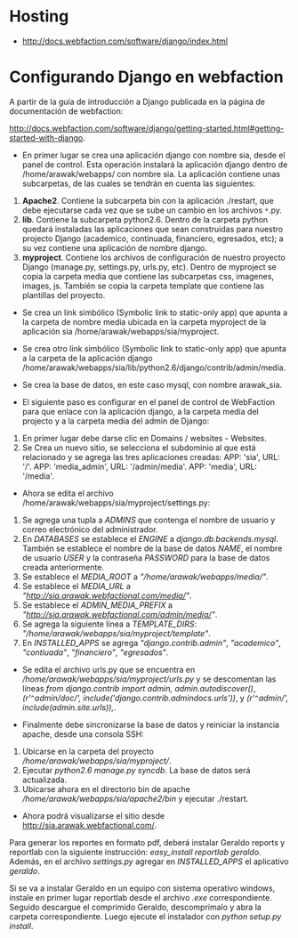 # Hosting #

  * http://docs.webfaction.com/software/django/index.html


# Configurando Django en webfaction #

A partir de la guía de introducción a Django publicada en la página de documentación de webfaction:

http://docs.webfaction.com/software/django/getting-started.html#getting-started-with-django.

  * En primer lugar se crea una aplicación django con nombre sia, desde el panel de control. Esta operación instalará la aplicación django dentro de /home/arawak/webapps/ con nombre sia. La aplicación contiene unas subcarpetas, de las cuales se tendrán en cuenta las siguientes:
  1. **Apache2**. Contiene la subcarpeta bin con la aplicación ./restart, que debe ejecutarse cada vez que se sube un cambio en los archivos `*`.py.
  1. **lib**. Contiene la subcarpeta python2.6. Dentro de la carpeta python quedará instaladas las aplicaciones que sean construidas para nuestro projecto Django (academico, continuada, financiero, egresados, etc); a su vez contiene una aplicación de nombre django.
  1. **myproject**. Contiene los archivos de configuración de nuestro proyecto Django (manage.py, settings.py, urls.py, etc). Dentro de myproject se copia la carpeta media que contiene las subcarpetas css, imagenes, images, js. También se copia la carpeta template que contiene las plantillas del proyecto.

  * Se crea un link simbólico (Symbolic link to static-only app) que apunta a la carpeta de nombre media ubicada en la carpeta myproject de la aplicación sia /home/arawak/webapps/sia/myproject.

  * Se crea otro link simbólico (Symbolic link to static-only app) que apunta a la carpeta de la aplicación django /home/arawak/webapps/sia/lib/python2.6/django/contrib/admin/media.

  * Se crea la base de datos, en este caso mysql, con nombre arawak\_sia.

  * El siguiente paso es configurar en el panel de control de WebFaction para que enlace con la aplicación django, a la carpeta media del projecto y a la carpeta media del admin de Django:
  1. En primer lugar debe darse clic en Domains / websites - Websites.
  1. Se Crea un nuevo sitio, se selecciona el subdominio al que está relacionado y se agrega las tres aplicaciones creadas: APP: 'sia', URL: '/'. APP: 'media\_admin', URL: '/admin/media'. APP: 'media', URL: '/media'.

  * Ahora se edita el archivo /home/arawak/webapps/sia/myproject/settings.py:
  1. Se agrega una tupla a _ADMINS_ que contenga el nombre de usuario y correo electrónico del administrador.
  1. En _DATABASES_ se establece el _ENGINE_ a _django.db.backends.mysql_. También se establece el nombre de la base de datos _NAME_, el nombre de usuario _USER_ y la contraseña _PASSWORD_ para la base de datos creada anteriormente.
  1. Se establece el _MEDIA\_ROOT_ a _"/home/arawak/webapps/media/"_.
  1. Se establece el _MEDIA\_URL_ a _"http://sia.arawak.webfactional.com/media/"_.
  1. Se establece el _ADMIN\_MEDIA\_PREFIX_ a _"http://sia.arawak.webfactional.com/admin/media/"_.
  1. Se agrega la siguiente línea a _TEMPLATE\_DIRS_: _"/home/arawak/webapps/sia/myproject/template"_.
  1. En _INSTALLED\_APPS_ se agrega _"django.contrib.admin"_, _"academico"_, _"contiuada"_, _"financiero"_, _"egresados"_.

  * Se edita el archivo urls.py que se encuentra en _/home/arawak/webapps/sia/myproject/urls.py_ y se descomentan las líneas _from django.contrib import admin, admin.autodiscover()_, _(r'`^`admin/doc/', include('django.contrib.admindocs.urls'))_, y _(r'`^`admin/', include(admin.site.urls)),_.

  * Finalmente debe sincronizarse la base de datos y reiniciar la instancia apache, desde una consola SSH:
  1. Ubicarse en la carpeta del proyecto _/home/arawak/webapps/sia/myproject/_.
  1. Ejecutar _python2.6 manage.py syncdb_. La base de datos será actualizada.
  1. Ubicarse ahora en el directorio bin de apache _/home/arawak/webapps/sia/apache2/bin_ y ejecutar ./restart.

  * Ahora podrá visualizarse el sitio desde http://sia.arawak.webfactional.com/.

Para generar los reportes en formato pdf, deberá instalar Geraldo reports y reportlab con la siguiente instrucción: _easy\_install reportlab geraldo_. Además, en el archivo _settings.py_ agregar en _INSTALLED\_APPS_ el aplicativo _geraldo_.

Si se va a instalar Geraldo en un equipo con sistema operativo windows, instale en primer lugar reportlab desde el archivo _.exe_ correspondiente. Seguido descargue el comprimido Geraldo, descomprímalo y abra la carpeta correspondiente. Luego ejecute el instalador con _python setup.py install_.